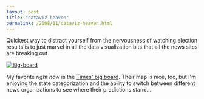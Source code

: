 ```yaml
---
layout: post
title: "dataviz heaven"
permalink: /2008/11/dataviz-heaven.html
---
```


<p>Quickest way to distract yourself from the nervousness of watching election results is to just marvel in all the data visualization bits that all the news sites are breaking out.</p>

<p><a style="display: inline;" href="http://sippey.typepad.com/.a/6a00d8341c4f5f53ef010535d9af5b970c-pi"><img class="at-xid-6a00d8341c4f5f53ef010535d9af5b970c" alt="Big-board" src="https://sippey.typepad.com/.a/6a00d8341c4f5f53ef010535d9af5b970c-320wi"  /></a></p>

<p>My favorite <em>right now</em> is the <a href="http://elections.nytimes.com/2008/results/president/votes.html">Times' big board</a>.  Their map is nice, too, but I'm enjoying the state categorization and the ability to switch between different news organizations to see where their predictions stand...</p>



